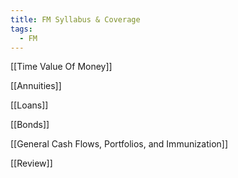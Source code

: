 ```yaml
---
title: FM Syllabus & Coverage
tags:
  - FM
---
```


[[Time Value Of Money]]

[[Annuities]]

[[Loans]]

[[Bonds]]

[[General Cash Flows, Portfolios, and Immunization]]

[[Review]]
